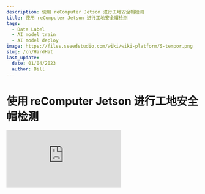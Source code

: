 ```yaml
---
description: 使用 reComputer Jetson 进行工地安全帽检测
title: 使用 reComputer Jetson 进行工地安全帽检测
tags:
  - Data Label
  - AI model train
  - AI model deploy
image: https://files.seeedstudio.com/wiki/wiki-platform/S-tempor.png
slug: /cn/HardHat
last_update:
  date: 01/04/2023
  author: Bill
---
```


# 使用 reComputer Jetson 进行工地安全帽检测

<iframe width={560} height={315} src="https://www.youtube.com/embed/e5pZdJhoeqM" title="YouTube video player" frameBorder={0} allow="accelerometer; autoplay; clipboard-write; encrypted-media; gyroscope; picture-in-picture" allowFullScreen />

## 介绍

在工业或建筑工地等工作环境中，安全帽是必需的，能够保护人们的头部免受掉落物体、与其他物体碰撞、碎片、雨水和电击造成的伤害。 它提高了安全性，但有时人们低估了其个人和工业上的重要性。 因此，基于视频的监控系统来检测安全帽可以成为解决这一安全问题的优化方案。

因此，感谢Louis Moreau和Mihajlo Raljic，我们提供这个基础项目，我们将训练一个嵌入式机器学习模型来检测安全帽，并将其部署到 **Jetson Nano**。 **Jetson NX** 和 **Jetson AGX** 都受到支持。

<div align="center"><img width="auto" src="https://files.seeedstudio.com/wiki/2.23jetsonedge/jetsonedge.png" /></div>

## 开始

Edge Impulse使开发人员能够创建下一代智能设备解决方案，利用嵌入式机器学习。边缘的机器学习将使今天由于成本、带宽或功耗限制而被丢弃的99%的传感器数据得到有价值的利用。 在这里，我们将应用 Edge Impulse 来训练一个嵌入式机器学习模型。

### 硬件

**所需硬件**

在这个项目中，所需的设备如下所示：

* NVIDIA Jetson Nano 或 [NVIDIA Xavier NX](https://www.seeedstudio.com/Jetson-SUB-Mini-PC-Blue-p-5212.html) 或 [NVIDIA Xavier AGX](https://www.seeedstudio.com/Jetson-Xavier-AGX-H01-Kit-p-5283.html)
* 个人电脑
* USB 摄像头
* HDMI 显示屏

**硬件设置**

个人电脑和 NVIDIA Jetson Nano 应该开机并连接到互联网。 建议将 NVIDIA Jetson Nano 设置为个人电脑。

<div align="center"><img width={650} src="https://files.seeedstudio.com/wiki/2.23jetsonedge/Jetsongsa.jpg" /></div>

### 软件

* [Edge Impulse](https://www.edgeimpulse.com)
* [Ubuntu 系统](https://www.linux.org/pages/download/) 用于 NVIDIA Jetson Nano

在这里，我们将训练一个嵌入式机器学习模型来检测安全帽。有几种方法可以为此做出贡献。

### 准备工作

在我们开始项目之前，有一些准备工作需要先完成。

* **步骤 1**. 打开 [Edge Impulse 网站](https://studio.edgeimpulse.com/login?next=%2Fstudio%2Fselect-project%3Fautoredirect%3D1)，并注册一个账户。

<div align="center"><img width={300} src="https://files.seeedstudio.com/wiki/2.23jetsonedge/jetsongs.png" /></div>

* **步骤 2**. 点击 "创建新项目" 并输入项目名称。

<div align="center"><img width={300} src="https://files.seeedstudio.com/wiki/Alots/Alots2.png" /></div>

在这里我们输入 "安全帽检测"。

<div align="center"><img width={500} src="https://files.seeedstudio.com/wiki/2.23jetsonedge/jetsongs1.png" /></div>

* **步骤 3**. 我们将训练一个嵌入式机器学习模型来检测安全帽，因此在这里应该选择 "图像" 选项。

<div align="center"><img width={600} src="https://files.seeedstudio.com/wiki/2.23jetsonedge/jetsongs2.png" /></div>

* **步骤 4**. 将配置设置为 "分类多个对象（目标检测）"。

<div align="center"><img width={600} src="https://files.seeedstudio.com/wiki/2.23jetsonedge/jetsongs3.png" /></div>

现在我们可以开始这个项目了。

<div align="center"><img width={600} src="https://files.seeedstudio.com/wiki/2.23jetsonedge/jetsongs4.png" /></div>

## 安全帽检测机器学习模型训练

### 基于输入公共数据集的机器学习模型训练

Edge Impulse 提供了几种收集数据的方法。 首先，我们将把公共数据上传到网站，并尝试开发一个嵌入式机器学习。

* **步骤 1**. 在左侧栏中选择"数据采集"页面并收集数据。

<div align="center"><img width={800} src="https://files.seeedstudio.com/wiki/2.23jetsonedge/jetsonup.png" /></div>

* **步骤 2**. 选择并下载数据集来自 [Flickr-Faces-HQ 数据集 GitHub](https://github.com/NVlabs/ffhq-dataset).

<div align="center"><img width={600} src="https://files.seeedstudio.com/wiki/2.23jetsonedge/jetsonup1.png" /></div>

点击"上传数据"按钮，在"数据采集"页面上传下载的数据集。

<div align="center"><img width={800} src="https://files.seeedstudio.com/wiki/2.23jetsonedge/jetsonup2.png" /></div>

可选择以数据采集格式（CBOR、JSON、CSV）上传现有数据，或以WAV、JPG或PNG文件格式上传。

<div align="center"><img width={800} src="https://files.seeedstudio.com/wiki/2.23jetsonedge/jetsongs2b.png" /></div>

* **步骤 3**. 上传后，收集的数据将被填充带标签的图像。 继续点击页面左侧的"冲动设计"。

<div align="center"><img width={800} src="https://files.seeedstudio.com/wiki/2.23jetsonedge/jetsonup3.png" /></div>

* **步骤 4**. 选择合适的图像处理块和图像学习块并保存冲动。

<div align="center"><img width={800} src="https://files.seeedstudio.com/wiki/2.23jetsonedge/jetsonup5.png" /></div>

* **步骤 5**. 点击页面左侧的"图像"。

<div align="center"><img width={800} src="https://files.seeedstudio.com/wiki/2.23jetsonedge/jetsonup6.png" /></div>

配置为"GRB"并点击"保存参数"，页面将自动转到"生成特征"网站。

<div align="center"><img width={800} src="https://files.seeedstudio.com/wiki/2.23jetsonedge/jetsonup7a.png" /></div>

我们能够生成特征。

<div align="center"><img width={800} src="https://files.seeedstudio.com/wiki/2.23jetsonedge/jetsonup8a.png" /></div>

* **步骤 6**. 当出现 "任务完成" 时，点击页面左侧的 "目标检测"。

<div align="center"><img width={800} src="https://files.seeedstudio.com/wiki/2.23jetsonedge/jetsonup9.png" /></div>

点击 "开始训练"，让 Edge Impulse 根据生成的特征训练模型。

<div align="center"><img width={800} src="https://files.seeedstudio.com/wiki/2.23jetsonedge/jetsonup10.png" /></div>

* **步骤 7**. 一旦出现 "任务完成"，点击 "模型测试" 来检查模型的工作情况。

<div align="center"><img width={800} src="https://files.seeedstudio.com/wiki/2.23jetsonedge/jetsonup11.png" /></div>

### 基于定制化 PC 摄像头数据集的 ML 模型训练

Edge Impulse 提供了几种收集数据的方法。 在这里，我们将定制自己的图像，并通过 PC 摄像头捕捉图片上传到网站。

* **步骤 1**. 停留在 "仪表板" 页面，然后点击 "让我们收集一些数据"。

<div align="center"><img width={800} src="https://files.seeedstudio.com/wiki/2.23jetsonedge/jetsonpc.png" /></div>

我们可以选择多种选项来收集数据，这里我们使用计算机进行操作。

<div align="center"><img width={500} src="https://files.seeedstudio.com/wiki/2.23jetsonedge/jetsonpc1.png" /></div>

* **步骤 2**. 过一会儿，页面将显示已连接到计算机。 点击 "收集图像？" 然后 "授予相机访问权限"。

<div align="center"><img width={300} src="https://files.seeedstudio.com/wiki/2.23jetsonedge/jetsonpc2.png" /></div>

* **步骤 3**. 点击 "捕捉" 来拍摄你自己或其他人的照片。 图像数据需要标记为"安全帽"和"头部"。 为了快速标记图片，强烈建议在转到下一个类别之前完成一个类别的数据采集，即建议先完成"安全帽"的图片采集，然后再转到"头部"的图片采集。

<div align="center"><img width={300} src="https://files.seeedstudio.com/wiki/2.23jetsonedge/jetsonpc3a.png" /></div>

捕获的图片将自动存储在"数据采集"中。 为了提高训练模型的性能，强烈建议尽可能多地收集图片，并在不同类别中收集相同数量的数据。

<div align="center"><img width={800} src="https://files.seeedstudio.com/wiki/2.23jetsonedge/jetsonpc4.png" /></div>

* **步骤 4**. 点击"标记队列"通过在图片上用方框圈出头部来标记数据。

<div align="center"><img width={800} src="https://files.seeedstudio.com/wiki/2.23jetsonedge/jetsonpc5.png" /></div>

使用鼠标拖动一个框围绕对象以添加标签。 然后点击保存标签以继续下一个项目。

<div align="center"><img width={300} src="https://files.seeedstudio.com/wiki/2.23jetsonedge/jetsonpc6.png" /></div>

将标签设置为"头部"和"安全帽"并填写对话框。 请确保方框框住人的头部区域。

<div align="center"><img width={300} src="https://files.seeedstudio.com/wiki/2.23jetsonedge/jetsonpc7.png" /></div>

* **步骤 5**. 当数据被标记后，点击"保存标签"并移动到"冲动设计"

<div align="center"><img width={800} src="https://files.seeedstudio.com/wiki/2.23jetsonedge/jetsonpc8a.png" /></div>

* **步骤 6**. 选择合适的图像处理块和图像学习块并保存冲动。

<div align="center"><img width={800} src="https://files.seeedstudio.com/wiki/2.23jetsonedge/jetsonup5.png" /></div>

* **步骤 7**. 点击页面左侧的"图像"。

<div align="center"><img width={800} src="https://files.seeedstudio.com/wiki/2.23jetsonedge/jetsonup6.png" /></div>

配置为"GRB"并点击"保存参数"，页面将自动转到"生成特征"网站。

<div align="center"><img width={800} src="https://files.seeedstudio.com/wiki/2.23jetsonedge/jetsonup7a.png" /></div>

我们能够生成特征。

<div align="center"><img width={800} src="https://files.seeedstudio.com/wiki/2.23jetsonedge/jetsonup8a.png" /></div>

* **步骤 8**. 当出现 "任务完成" 时，点击页面左侧的 "目标检测"。

<div align="center"><img width={800} src="https://files.seeedstudio.com/wiki/2.23jetsonedge/jetsonup9.png" /></div>

点击 "开始训练"，让 Edge Impulse 根据生成的特征训练模型。

<div align="center"><img width={800} src="https://files.seeedstudio.com/wiki/2.23jetsonedge/jetsonup10.png" /></div>

* **步骤 9**. 一旦出现 "任务完成"，点击 "模型测试" 来检查模型的工作情况。

<div align="center"><img width={800} src="https://files.seeedstudio.com/wiki/2.23jetsonedge/jetsonup11.png" /></div>

### 基于定制的NVIDIA Jetson相机数据集的机器学习模型训练

Edge Impulse 提供了几种收集数据的方法。 在这里，我们将定制自己的图像，并通过连接到NVIDIA Jetson Nano的相机捕捉图片上传到网站。

* **步骤 1**. 根据硬件进行设置 [NVIDIA Jetson Nano 开发套件](https://developer.nvidia.com/embedded/learn/get-started-jetson-nano-devkit#write) 或 [NVIDIA Jetson Nano 2GB 开发套件](https://developer.nvidia.com/embedded/learn/get-started-jetson-nano-2gb-devkit#write) 用于连接外部显示器和键盘。 将显示屏连接到 Jetson Nano。

<div align="center"><img width={800} src="https://files.seeedstudio.com/wiki/2.23jetsonedge/Jetsonnano.png" /></div>

* **步骤 2**. 确保您的 Jetson Nano 已连接到互联网，并在 Edge Impulse 中设置设备。

您可以使用以下命令检查网络：

```cpp
ping -c 3 www.google.com
```

如果网络正常，结果应如下所示：

```cpp
3 packets transmitted, 3 received, 0% packet loss, time 2003ms
```

设置开始运行，使用以下命令：

```cpp
edge-impulse-linux
```

然后网站将请求 Edge Impulse 账户。

<div align="center"><img width={500} src="https://files.seeedstudio.com/wiki/2.23jetsonedge/jetsonnanoa.png" /></div>

如下所示的内容意味着连接已完成。 我们在 Edge Impulse 中保存的所有项目都是可选择的。

<div align="center"><img width={500} src="https://files.seeedstudio.com/wiki/2.23jetsonedge/jetsonnano1a.png" /></div>

我们正在捕捉照片，因此这里需要选择我们的 USB 摄像头以在网站上应用。

<div align="center"><img width={500} src="https://files.seeedstudio.com/wiki/2.23jetsonedge/jetsonnano2a.png" /></div>

命名我们想要连接到网站的设备

<div align="center"><img width={500} src="https://files.seeedstudio.com/wiki/2.23jetsonedge/jetsonnano3a.png" /></div>

很明显，设备 Jetson Nano 现在已连接到项目。

<div align="center"><img width={500} src="https://files.seeedstudio.com/wiki/2.23jetsonedge/jetsonnano4a.png" /></div>

* **步骤 3**. 返回 Edge Impulse 页面并选择 "设备" 列。 连接的 Jetson Nano 如下所示：

<div align="center"><img width={800} src="https://files.seeedstudio.com/wiki/2.23jetsonedge/jetsonnano5.png" /></div>

* **步骤 4**. 选择我们连接到 Edge Impulse 的设备，然后转到 "数据采集" 页面。 点击 "捕捉" 来拍摄你自己或其他人的照片。 图像数据需要标记为"安全帽"和"头部"。 为了快速标记图片，强烈建议在转到下一个类别之前完成一个类别的数据采集，即建议先完成"安全帽"的图片采集，然后再转到"头部"的图片采集。

<div align="center"><img width={800} src="https://files.seeedstudio.com/wiki/2.23jetsonedge/jetsonpc4.png" /></div>

捕获的图片将自动存储在"数据采集"中。 为了提高训练模型的性能，强烈建议尽可能多地收集图片，并在不同类别中收集相同数量的数据。

* **步骤 5**. 当数据收集完成后，转到 "冲击设计"

* **步骤 6**. 选择合适的图像处理块和图像学习块并保存冲动。

<div align="center"><img width={800} src="https://files.seeedstudio.com/wiki/2.23jetsonedge/jetsonup5.png" /></div>

* **步骤 7**. 点击页面左侧的"图像"。

<div align="center"><img width={800} src="https://files.seeedstudio.com/wiki/2.23jetsonedge/jetsonup6.png" /></div>

配置为"GRB"并点击"保存参数"，页面将自动转到"生成特征"网站。

<div align="center"><img width={800} src="https://files.seeedstudio.com/wiki/2.23jetsonedge/jetsonup7a.png" /></div>

我们能够生成特征。

<div align="center"><img width={800} src="https://files.seeedstudio.com/wiki/2.23jetsonedge/jetsonup8a.png" /></div>

* **步骤 8**. 当出现 "任务完成" 时，点击页面左侧的 "目标检测"。

<div align="center"><img width={800} src="https://files.seeedstudio.com/wiki/2.23jetsonedge/jetsonup9.png" /></div>

点击 "开始训练"，让 Edge Impulse 根据生成的特征训练模型。

<div align="center"><img width={800} src="https://files.seeedstudio.com/wiki/2.23jetsonedge/jetsonup10.png" /></div>

* **步骤 9**. 一旦出现 "任务完成"，点击 "模型测试" 来检查模型的工作情况。

<div align="center"><img width={800} src="https://files.seeedstudio.com/wiki/2.23jetsonedge/jetsonup11.png" /></div>

建议混合我们提供的上述方法，并检查每个模型的性能，以查看哪个更好。

## 将 ML 模型部署到 Jetson Nano

现在我们将把训练好的 ML 模型部署到 Jetson Nano，并应用代码使其运行。

### 通过 Edge Impulse Linux CLI 部署 ML 模型

* **步骤 1**. 根据硬件进行设置 [NVIDIA Jetson Nano 开发套件](https://developer.nvidia.com/embedded/learn/get-started-jetson-nano-devkit#write) 或 [NVIDIA Jetson Nano 2GB 开发套件](https://developer.nvidia.com/embedded/learn/get-started-jetson-nano-2gb-devkit#write) 用于连接外部显示器和键盘。 将显示屏连接到 Jetson Nano。

<div align="center"><img width={800} src="https://files.seeedstudio.com/wiki/2.23jetsonedge/Jetsonnano.png" /></div>

* **步骤 2**. 确保您的 Jetson Nano 已连接到互联网，并在 Edge Impulse 中设置设备。

!!!注意 如果您已经在 "基于定制的 NAVDIA Jetson 摄像头数据集的 ML 模型训练" 部分连接了 Jetson Nano，则可以跳过此步骤。

您可以使用以下命令检查网络：

```cpp
ping -c 3 www.google.com
```

如果网络正常，结果应如下所示：

```cpp
3 packets transmitted, 3 received, 0% packet loss, time 2003ms
```

设置开始运行，使用以下命令：

```cpp
edge-impulse-linux
```

网站将请求 Edge Impulse 账户。

<div align="center"><img width={500} src="https://files.seeedstudio.com/wiki/2.23jetsonedge/jetsonnanoa.png" /></div>

如下所示的内容意味着连接已完成。 我们在 Edge Impulse 中保存的所有项目都是可选择的。

<div align="center"><img width={500} src="https://files.seeedstudio.com/wiki/2.23jetsonedge/jetsonnano1a.png" /></div>

我们正在捕捉照片，因此这里需要选择我们的 USB 摄像头以在网站上应用。

<div align="center"><img width={500} src="https://files.seeedstudio.com/wiki/2.23jetsonedge/jetsonnano2a.png" /></div>

命名我们想要连接到网站的设备

<div align="center"><img width={500} src="https://files.seeedstudio.com/wiki/2.23jetsonedge/jetsonnano3a.png" /></div>

很明显，设备 Jetson Nano 现在已连接到项目。

<div align="center"><img width={500} src="https://files.seeedstudio.com/wiki/2.23jetsonedge/jetsonnano4a.png" /></div>

* **步骤 3**. 通过以下代码将 ML 模型下载到 Jetson Nano。

```cpp
edge-impulse-linux-runner
```

<div align="center"><img width={500} src="https://files.seeedstudio.com/wiki/2.23jetsonedge/jetsondeploy.png" /></div>

成功连接如下所示，模型将自动激活。

<div align="center"><img width={500} src="https://files.seeedstudio.com/wiki/2.23jetsonedge/jetsondeploy1.png" /></div>

* **步骤 4**. 复制显示的地址并在浏览器中打开。

<div align="center"><img width={500} src="https://files.seeedstudio.com/wiki/2.23jetsonedge/jetsondeploy2.png" /></div>

检测结果将在浏览器中显示。

<div align="center"><img width={800} src="https://files.seeedstudio.com/wiki/2.23jetsonedge/jetsondeploy3a.png" /></div>

数据结果将如下所示：

<div align="center"><img width={500} src="https://files.seeedstudio.com/wiki/2.23jetsonedge/jetsondeploy4.png" /></div>

### 通过 Linux Python SDK 部署 ML 模型

在这个项目中，我们将应用模型在屏幕上显示硬帽的检测，显示 "禁止入内" 和 "欢迎"。 Edge Impulse 提供了一个库，使得在 Linux 机器上使用 Python 运行 ML 模型和收集传感器数据成为可能。该 SDK 是开源的，并托管在 [GitHub](https://github.com/edgeimpulse/linux-sdk-python)上。您还可以尝试 [镜像](https://github.com/Zachay-NAU/Hard-Hat-Detectation) 我们已经设置好的。

* **步骤 1**. 安装最新版本的 [Python 3](https://www.python.org/downloads/)(>=3.7) 适用于 Linux。

* **步骤 2**. 使用以下命令安装 Linux Python SDK：

```cpp
sudo apt-get install libatlas-base-dev libportaudio2 libportaudiocpp0 portaudio19-dev
```

<div align="center"><img width={500} src="https://files.seeedstudio.com/wiki/2.23jetsonedge/jetsonsdk.png" /></div>

```cpp
pip3 install edge_impulse_linux
```

<div align="center"><img width={500} src="https://files.seeedstudio.com/wiki/2.23jetsonedge/jetsonsdk1.png" /></div>

* **步骤 3**。安装 [Edge Impulse for Linux CLI](https://docs.edgeimpulse.com/docs/edge-impulse-for-linux) 使用以下命令：

```cpp
sudo apt install python3.7-dev
```

<div align="center"><img width={500} src="https://files.seeedstudio.com/wiki/2.23jetsonedge/jetsonsdk2.png" /></div>

```cpp
wget -q -0 - https://cdn.edgeimpulse.com/firmware/linux/jetson.sh | bash
```

<div align="center"><img width={500} src="https://files.seeedstudio.com/wiki/2.23jetsonedge/jetsonsdk3.png" /></div>

* **步骤 4**. 通过以下命令将 ML 模型下载到 Jetson Nano：

```cpp
edge-impulse-linux-runner --download modelfile.eim
```

<div align="center"><img width={500} src="https://files.seeedstudio.com/wiki/2.23jetsonedge/jetsonsdk5.png" /></div>

如果这是 Jetson Nano 和 Edge Impulse 之间的第一次连接，网站将要求您输入 Edge Impulse 账户信息以登录。

<div align="center"><img width={500} src="https://files.seeedstudio.com/wiki/2.23jetsonedge/jetsonsdk4.png" /></div>

!!!注意 这将文件下载到 modelfile.eim，如果你想切换项目，可以通过添加 '--clean' 来实现。

* **步骤 5**运行 [hardhat\_detectation.py](https://files.seeedstudio.com/wiki/2.23jetsonedge/hardhat_detectation.py) 以使用以下命令应用 ML 模型。 代码可能需要一个外部 [文件](https://files.seeedstudio.com/wiki/2.23jetsonedge/device_patches.py).

```cpp
python3 hardhat_detectation.py /home/jetson-nano/modelfile.eim
```

<div align="center"><img width={500} src="https://files.seeedstudio.com/wiki/2.23jetsonedge/jetsonsdk8.png" /></div>

* **步骤 6**. 结果应该与这些相似：

<div align="center"><img width={500} src="https://files.seeedstudio.com/wiki/2.23jetsonedge/nvresult.png" /></div>

<div align="center"><img width={500} src="https://files.seeedstudio.com/wiki/2.23jetsonedge/nvresult1.png" /></div>

或者它可以是一个图像，您能在 5 分钟内部署您的 ML 应用程序以进行 PPE 检测管道吗？请继续关注我们！

## 技术支持与产品讨论

感谢您选择我们的产品！我们在这里为您提供不同的支持，以确保您使用我们的产品的体验尽可能顺利。 我们提供多种沟通渠道，以满足不同的偏好和需求。

<div class="button_tech_support_container">
<a href="https://forum.seeedstudio.com/" class="button_forum"></a> 
<a href="https://www.seeedstudio.com/contacts" class="button_email"></a>
</div>

<div class="button_tech_support_container">
<a href="https://discord.gg/eWkprNDMU7" class="button_discord"></a> 
<a href="https://github.com/Seeed-Studio/wiki-documents/discussions/69" class="button_discussion"></a>
</div>

